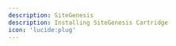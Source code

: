 ```yaml
---
description: SiteGenesis
description: Installing SiteGenesis Cartridge
icon: 'lucide:plug'
---
```


